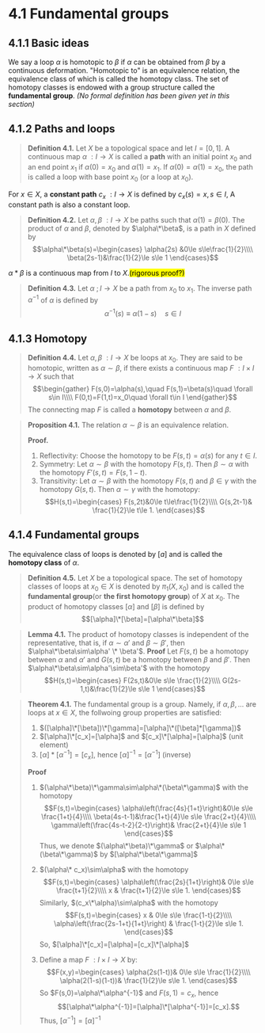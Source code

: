 # 4.1 Fundamental groups

## 4.1.1 Basic ideas

We say a loop $\alpha$ is homotopic to $\beta$ if $\alpha$ can be obtained from $\beta$ by a continuous deformation. "Homotopic to" is an equivalence relation, the equivalence class of which is called the homotopy class. The set of homotopy classes is endowed with a group structure called the **fundamental group**. *(No formal definition has been given yet in this section)*

## 4.1.2 Paths and loops

> **Definition 4.1.**  Let $X$ be a topological space and let $I=[0,1]$.  A continuous map $\alpha\ :I\rightarrow X$ is called a **path** with an initial point $x_0$ and an end point $x_1$ if $\alpha(0)=x_0$ and $\alpha(1)=x_1$. If $\alpha(0)=\alpha(1)=x_0$, the path is called a loop with base point $x_0$ (or a loop at $x_0$).

For $x\in X$, a **constant path** $c_x\ : I\rightarrow X$ is defined by $c_x (s) =x,  s\in I$,  A constant path is also a constant loop.

> **Definition 4.2.** Let $\alpha, \beta\ : I\rightarrow X$ be paths such that $\alpha(1)=\beta(0)$. The product of $\alpha$ and $\beta$, denoted by $\alpha\*\beta$, is a path in $X$ defined by
> $$\alpha\*\beta(s)=\begin{cases}
    \alpha(2s) &0\le s\le\frac{1}{2}\\\\
    \beta(2s-1)&\frac{1}{2}\le s\le 1
\end{cases}$$ 

$\alpha*\beta$ is a continuous map from $I$ to $X$.<mark>(rigorous proof?)</mark>

> **Definition 4.3.** Let $\alpha\ ; I\rightarrow X$ be a path from $x_0$ to $x_1$. The inverse path $\alpha^{-1}$ of $\alpha$ is defined by 
> $$\alpha^{-1}(s)\equiv \alpha(1-s)\quad s\in I$$

## 4.1.3 Homotopy

> **Definition 4.4.** Let $\alpha, \beta\ : I\rightarrow X$ be loops at $x_0$. They are said to be homotopic, written as $\alpha \sim \beta$, if there exists a continuous map $F\ : I\times I\rightarrow X$ such that
> $$\begin{gather}
    F(s,0)=\alpha(s),\quad F(s,1)=\beta(s)\quad \forall s\in I\\\\
    F(0,t)=F(1,t)=x_0\quad \forall t\in I
\end{gather}$$
>The connecting map $F$ is called a **homotopy** between $\alpha$ and $\beta$.

> **Proposition 4.1.** The relation $\alpha\sim\beta$ is an equivalence relation.
> 
> **Proof.** 
> 1. Reflectivity: Choose the homotopy to be $F(s,t)=\alpha(s)$ for any $t\in I$.
> 2. Symmetry: Let $\alpha\sim\beta$ with the homotopy $F(s,t)$. Then $\beta\sim\alpha$ with the homotopy $F'(s,t)=F(s,1-t)$.
> 3. Transitivity: Let $\alpha\sim\beta$ with the homotopy $F(s,t)$ and $\beta\in\gamma$ with the homotopy $G(s,t)$. Then $\alpha\sim\gamma$ with the homotopy:
> $$H(s,t)=\begin{cases}
    F(s,2t)&0\le t\le\frac{1}{2}\\\\
    G(s,2t-1)& \frac{1}{2}\le t\le 1.
\end{cases}$$


## 4.1.4 Fundamental groups

The equivalence class of loops is denoted by $[a]$ and is called the **homotopy class** of $\alpha$.

> **Definition 4.5.** Let $X$ be a topological space. The set of homotopy classes of loops at $x_0 \in X$ is denoted by $\pi_1 (X,x_0)$ and is called the **fundamental group**(or **the first homotopy group**) of $X$ at $x_0$. The product of homotopy classes $[\alpha]$ and $[\beta]$ is defined by
> $$[\alpha]\*[\beta]=[\alpha\*\beta]$$

> **Lemma 4.1.** The product of homotopy classes is independent of the representative, that is, if $\alpha\sim\alpha'$ and $\beta\sim\beta'$, then $\alpha\*\beta\sim\alpha' \* \beta'$.
>  **Proof** Let $F(s,t)$ be a homotopy between $\alpha$ and $\alpha'$ and $G(s,t)$ be a homotopy between $\beta$ and $\beta'$. Then $\alpha\*\beta\sim\alpha'\sim\beta'$ with the homotopy
> $$H(s,t)=\begin{cases}
    F(2s,t)&0\le s\le \frac{1}{2}\\\\
    G(2s-1,t)&\frac{1}{2}\le s\le 1
\end{cases}$$

> **Theorem 4.1.** The fundamental group is a group. Namely, if $\alpha, \beta,\dots$ are loops at $x\in X$, the follwoing group properties are satisfied:
> 1. $([\alpha]\*[\beta])\*[\gamma]=[\alpha]\*([\beta]*[\gamma])$
> 2. $[\alpha]\*[c_x]=[\alpha]$ and $[c_x]\*[\alpha]=[\alpha]$ (unit element)
> 3. $[\alpha]*[\alpha^{-1}]=[c_x]$, hence $[\alpha]^{-1}=[\alpha^{-1}]$ (inverse)
>
>**Proof** 
>1. $(\alpha\*\beta)\*\gamma\sim\alpha\*(\beta\*\gamma)$ with the homotopy
>$$F(s,t)=\begin{cases}
    \alpha\left(\frac{4s}{1+t}\right)&0\le s\le \frac{1+t}{4}\\\\
    \beta(4s-t-1)&\frac{1+t}{4}\le s\le \frac{2+t}{4}\\\\
    \gamma\left(\frac{4s-t-2}{2-t}\right)& \frac{2+t}{4}\le s\le 1
\end{cases}$$
> Thus, we denote $(\alpha\*\beta)\*\gamma$ or $\alpha\*(\beta\*\gamma)$ by $[\alpha\*\beta\*\gamma]$
>
>2. $(\alpha\* c_x)\sim\alpha$ with the homotopy
>$$F(s,t)=\begin{cases}
    \alpha\left(\frac{2s}{1+t}\right)& 0\le s\le \frac{t+1}{2}\\\\
    x & \frac{t+1}{2}\le s\le 1.
\end{cases}$$
> Similarly, $(c_x\*\alpha)\sim\alpha$ with the homotopy 
> $$F(s,t)=\begin{cases}
    x & 0\le s\le \frac{1-t}{2}\\\\
    \alpha\left(\frac{2s-1+t}{1+t}\right) & \frac{1-t}{2}\le s\le 1.
\end{cases}$$
> So, $[\alpha]\*[c_x]=[\alpha]=[c_x]\*[\alpha]$
>
>3. Define a map $F\ : I\times I\rightarrow X$ by:
>$$F(x,y)=\begin{cases}
    \alpha(2s(1-t))& 0\le s\le \frac{1}{2}\\\\
    \alpha(2(1-s)(1-t))& \frac{1}{2}\le s\le 1.
\end{cases}$$
>So $F(s,0)=\alpha\*\alpha^{-1}$ and $F(s,1)=c_x$, hence
>$$[\alpha\*\alpha^{-1}]=[\alpha]\*[\alpha^{-1}]=[c_x].$$
>Thus, $[\alpha^{-1}]=[\alpha]^{-1}$